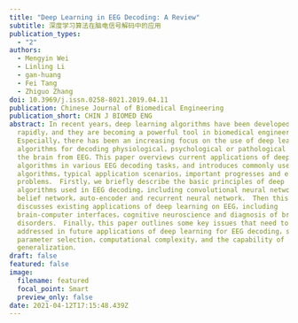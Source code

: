 ```yaml
---
title: "Deep Learning in EEG Decoding: A Review"
subtitle: 深度学习算法在脑电信号解码中的应用
publication_types:
  - "2"
authors:
  - Mengyin Wei
  - Linling Li
  - gan-huang
  - Fei Tang
  - Zhiguo Zhang
doi: 10.3969/j.issn.0258-8021.2019.04.11
publication: Chinese Journal of Biomedical Engineering
publication_short: CHIN J BIOMED ENG
abstract: In recent years，deep learning algorithms have been developed
  rapidly，and they are becoming a powerful tool in biomedical engineering．
  Especially，there has been an increasing focus on the use of deep learning
  algorithms for decoding physiological，psychological or pathological states of
  the brain from EEG．This paper overviews current applications of deep learning
  algorithms in various EEG decoding tasks，and introduces commonly used
  algorithms，typical application scenarios，important progresses and existing
  problems． Firstly，we briefly describe the basic principles of deep learning
  algorithms used in EEG decoding，including convolutional neural network，deep
  belief network，auto-encoder and recurrent neural network． Then this paper
  discusses existing applications of deep learning on EEG，including
  brain-computer interfaces，cognitive neuroscience and diagnosis of brain
  disorders． Finally，this paper outlines some key issues that need to be
  addressed in future applications of deep learning for EEG decoding，such as
  parameter selection，computational complexity，and the capability of
  generalization．
draft: false
featured: false
image:
  filename: featured
  focal_point: Smart
  preview_only: false
date: 2021-04-12T17:15:48.439Z
---
```

